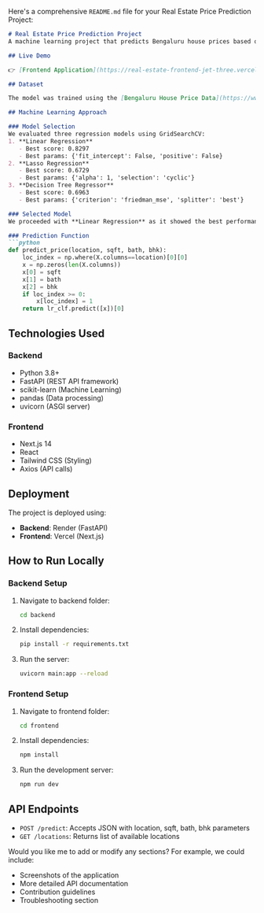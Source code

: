 Here's a comprehensive `README.md` file for your Real Estate Price Prediction Project:

```markdown
# Real Estate Price Prediction Project
A machine learning project that predicts Bengaluru house prices based on location, square footage, number of bathrooms, and BHK (bedroom-hall-kitchen) count.

## Live Demo

👉 [Frontend Application](https://real-estate-frontend-jet-three.vercel.app/)

## Dataset

The model was trained using the [Bengaluru House Price Data](https://www.kaggle.com/datasets/amitabhajoy/bengaluru-house-price-data) from Kaggle.

## Machine Learning Approach

### Model Selection
We evaluated three regression models using GridSearchCV:
1. **Linear Regression**
   - Best score: 0.8297
   - Best params: {'fit_intercept': False, 'positive': False}
2. **Lasso Regression**
   - Best score: 0.6729
   - Best params: {'alpha': 1, 'selection': 'cyclic'}
3. **Decision Tree Regressor**
   - Best score: 0.6963
   - Best params: {'criterion': 'friedman_mse', 'splitter': 'best'}

### Selected Model
We proceeded with **Linear Regression** as it showed the best performance.

### Prediction Function
```python
def predict_price(location, sqft, bath, bhk):
    loc_index = np.where(X.columns==location)[0][0]
    x = np.zeros(len(X.columns))
    x[0] = sqft
    x[1] = bath
    x[2] = bhk
    if loc_index >= 0:
        x[loc_index] = 1
    return lr_clf.predict([x])[0]
```

## Technologies Used

### Backend
- Python 3.8+
- FastAPI (REST API framework)
- scikit-learn (Machine Learning)
- pandas (Data processing)
- uvicorn (ASGI server)

### Frontend
- Next.js 14
- React
- Tailwind CSS (Styling)
- Axios (API calls)

## Deployment

The project is deployed using:
- **Backend**: Render (FastAPI)
- **Frontend**: Vercel (Next.js)

## How to Run Locally

### Backend Setup
1. Navigate to backend folder:
   ```bash
   cd backend
   ```
2. Install dependencies:
   ```bash
   pip install -r requirements.txt
   ```
3. Run the server:
   ```bash
   uvicorn main:app --reload
   ```

### Frontend Setup
1. Navigate to frontend folder:
   ```bash
   cd frontend
   ```
2. Install dependencies:
   ```bash
   npm install
   ```
3. Run the development server:
   ```bash
   npm run dev
   ```

## API Endpoints

- `POST /predict`: Accepts JSON with location, sqft, bath, bhk parameters
- `GET /locations`: Returns list of available locations


Would you like me to add or modify any sections? For example, we could include:
- Screenshots of the application
- More detailed API documentation
- Contribution guidelines
- Troubleshooting section
